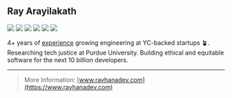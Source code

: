 ## Ray Arayilakath

[![](https://img.shields.io/badge/GitHub-100000?style=for-the-badge&logo=github&logoColor=white)](https://github.com/rayhanadev)
[![](https://img.shields.io/badge/Gmail-D14836?style=for-the-badge&logo=gmail&logoColor=white)](mailto:me@rayhanadev.com)
[![](https://img.shields.io/badge/LinkedIn-0077B5?style=for-the-badge&logo=linkedin&logoColor=white)](https://linkedin.com/in/rayhanadev)
[![](https://img.shields.io/badge/X-000000?style=for-the-badge&logo=x&logoColor=white)](https://x.com/rayhanadev)
[![](https://img.shields.io/badge/Bluesky-0285FF?logo=bluesky&logoColor=fff&style=for-the-badge)](https://bsky.app/profile/rayhanadev.com)
[![](https://img.shields.io/badge/RSS-FFA500?style=for-the-badge&logo=rss&logoColor=white)](https://www.rayhanadev.com/blog)

4+ years of [experience](https://www.rayhanadev.com/resume.pdf) growing engineering at YC-backed startups 🪴. Researching tech justice at Purdue University. Building ethical and equitable software for the next 10 billion developers.

---

> More Information: [www.rayhanadev.com](https://www.rayhanadev.com)
